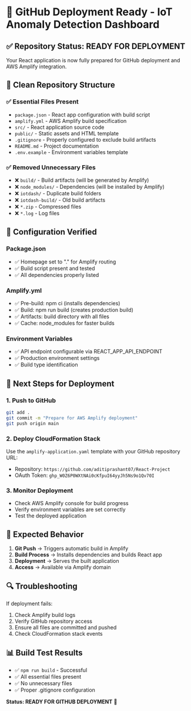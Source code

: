 # 🚀 GitHub Deployment Ready - IoT Anomaly Detection Dashboard

## ✅ Repository Status: READY FOR DEPLOYMENT

Your React application is now fully prepared for GitHub deployment and AWS Amplify integration.

## 📁 Clean Repository Structure

### ✅ Essential Files Present
- `package.json` - React app configuration with build script
- `amplify.yml` - AWS Amplify build specification
- `src/` - React application source code
- `public/` - Static assets and HTML template
- `.gitignore` - Properly configured to exclude build artifacts
- `README.md` - Project documentation
- `.env.example` - Environment variables template

### ✅ Removed Unnecessary Files
- ❌ `build/` - Build artifacts (will be generated by Amplify)
- ❌ `node_modules/` - Dependencies (will be installed by Amplify)
- ❌ `iotdash/` - Duplicate build folders
- ❌ `iotdash-build/` - Old build artifacts
- ❌ `*.zip` - Compressed files
- ❌ `*.log` - Log files

## 🔧 Configuration Verified

### Package.json
- ✅ Homepage set to "." for Amplify routing
- ✅ Build script present and tested
- ✅ All dependencies properly listed

### Amplify.yml
- ✅ Pre-build: npm ci (installs dependencies)
- ✅ Build: npm run build (creates production build)
- ✅ Artifacts: build directory with all files
- ✅ Cache: node_modules for faster builds

### Environment Variables
- ✅ API endpoint configurable via REACT_APP_API_ENDPOINT
- ✅ Production environment settings
- ✅ Build type identification

## 🚀 Next Steps for Deployment

### 1. Push to GitHub
```bash
git add .
git commit -m "Prepare for AWS Amplify deployment"
git push origin main
```

### 2. Deploy CloudFormation Stack
Use the `amplify-application.yaml` template with your GitHub repository URL:
- Repository: `https://github.com/aditiprashant07/React-Project`
- OAuth Token: `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`

### 3. Monitor Deployment
- Check AWS Amplify console for build progress
- Verify environment variables are set correctly
- Test the deployed application

## 🎯 Expected Behavior

1. **Git Push** → Triggers automatic build in Amplify
2. **Build Process** → Installs dependencies and builds React app
3. **Deployment** → Serves the built application
4. **Access** → Available via Amplify domain

## 🔍 Troubleshooting

If deployment fails:
1. Check Amplify build logs
2. Verify GitHub repository access
3. Ensure all files are committed and pushed
4. Check CloudFormation stack events

## 📊 Build Test Results
- ✅ `npm run build` - Successful
- ✅ All essential files present
- ✅ No unnecessary files
- ✅ Proper .gitignore configuration

**Status: READY FOR GITHUB DEPLOYMENT** 🎉
